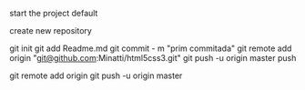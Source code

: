 start the project default

create new repository

git init
git add Readme.md
git commit - m "prim commitada"
git remote add origin "git@github.com:Minatti/html5css3.git"
git push -u origin master
push

git remote add origin 
git push -u origin master